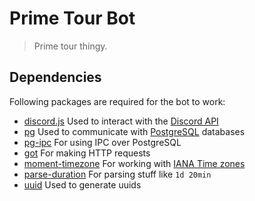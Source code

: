 # Prime Tour Bot

>Prime tour thingy.

## Dependencies

Following packages are required for the bot to work:
 - [discord.js](https://discord.js.org/) Used to interact with the [Discord API](https://discord.com/developers/docs/intro)
 - [pg](https://github.com/brianc/node-postgres) Used to communicate with [PostgreSQL](https://www.postgresql.org/) databases
 - [pg-ipc](https://github.com/emilbayes/pg-ipc) For using IPC over PostgreSQL
 - [got](https://github.com/sindresorhus/got) For making HTTP requests
 - [moment-timezone](https://github.com/moment/moment-timezone) For working with [IANA Time zones](https://www.iana.org/time-zones)
 - [parse-duration](https://github.com/jkroso/parse-duration) For parsing stuff like `1d 20min`
 - [uuid](https://github.com/uuidjs/uuid) Used to generate uuids

